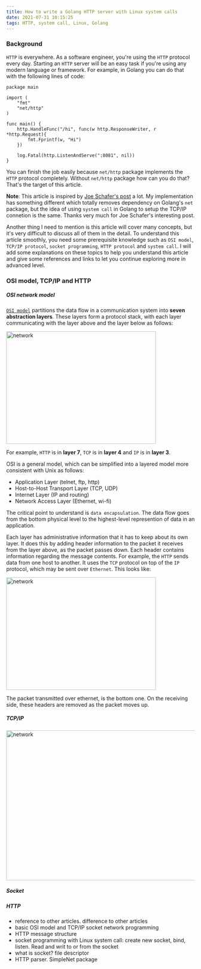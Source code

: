 ```yaml
---
title: How to write a Golang HTTP server with Linux system calls 
date: 2021-07-31 10:15:25
tags: HTTP, system call, Linux, Golang
---
```


### Background

`HTTP` is everywhere. As a software engineer, you're using the `HTTP` protocol every day. Starting an `HTTP` server will be an easy task if you're using any modern language or framework. For example, in Golang you can do that with the following lines of code:

```golang
package main

import (
    "fmt"
    "net/http"
)

func main() {
    http.HandleFunc("/hi", func(w http.ResponseWriter, r *http.Request){
        fmt.Fprintf(w, "Hi")
    })

    log.Fatal(http.ListenAndServe(":8081", nil))
}
```

You can finish the job easily because `net/http` package implements the `HTTP` protocol completely. Without `net/http` package how can you do that? That's the target of this article. 

**Note**: This article is inspired by [Joe Schafer's post](https://joe.schafer.dev/go-server-with-syscalls/) a lot. My implementation has something different which totally removes dependency on Golang's `net` package, but the idea of using `system call` in Golang to setup the TCP/IP connetion is the same. Thanks very much for Joe Schafer's interesting post.

Another thing I need to mention is this article will cover many concepts, but it's very difficult to discuss all of them in the detail. To understand this article smoothly, you need some prerequisite knowledge such as `OSI model`, `TCP/IP protocol`, `socket programming`, `HTTP protocol` and `system call`. I will add some explanations on these topics to help you understand this article and give some references and links to let you continue exploring more in advanced level. 

### OSI model, TCP/IP and HTTP

##### OSI network model

[`OSI model`](https://en.wikipedia.org/wiki/OSI_model) partitions the data flow in a communication system into **seven abstraction layers**. These layers form a protocol stack, with each layer communicating with the layer above and the layer below as follows: 

<img src="/images/osi_model.png" title="network" width="400px" height="300px">

For example, `HTTP` is in **layer 7**, `TCP` is in **layer 4** and `IP` is in **layer 3**. 

OSI is a general model, which can be simplified into a layered model more  consistent with Unix as follows: 

- Application Layer (telnet, ftp, http)
- Host-to-Host Transport Layer (TCP, UDP)
- Internet Layer (IP and routing)
- Network Access Layer (Ethernet, wi-fi)

The critical point to understand is `data encapsulation`.  The data flow goes from the bottom physical level to the highest-level represention of data in  an application.

Each layer has administrative information that it has to keep about its own layer. It does this by adding header information to the packet it receives from the layer above, as the packet passes down. Each header contains information regarding the message contents. For example, the `HTTP` sends data from one host to another. It uses the `TCP` protocol on top of the `IP` protocol, which may be sent over `Ethernet`. This looks like: 

<img src="/images/data_encapsulation.png" title="network" width="400px" height="300px">



The packet transmitted over ethernet, is the bottom one. On the receiving side, these headers are removed as the packet moves up.



##### TCP/IP

<img src="/images/socket_network.png" title="network" width="600px" height="400px">

##### Socket

##### HTTP

* reference to other articles. difference to other articles
* basic OSI model and TCP/IP socket network programming
* HTTP message structure
* socket programming with Linux system call: create new socket, bind, listen. Read and writ to or from the socket
* what is socket? file descriptor
* HTTP parser. SimpleNet package



